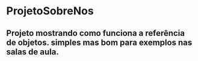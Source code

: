 # ProjetoSobreNos
## Projeto mostrando como funciona a referência de objetos. simples mas bom para exemplos nas salas de aula.
